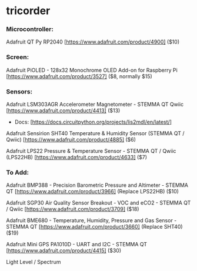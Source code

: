# tricorder

### Microcontroller:
  Adafruit QT Py RP2040 [https://www.adafruit.com/product/4900] ($10)


### Screen:
  Adafruit PiOLED - 128x32 Monochrome OLED Add-on for Raspberry Pi [https://www.adafruit.com/product/3527] ($8, normally $15)


### Sensors:  
  Adafruit LSM303AGR Accelerometer Magnetometer - STEMMA QT Qwiic [https://www.adafruit.com/product/4413] ($13)
  - Docs: [https://docs.circuitpython.org/projects/lis2mdl/en/latest/]
  
  Adafruit Sensirion SHT40 Temperature & Humidity Sensor (STEMMA QT / Qwiic) [https://www.adafruit.com/product/4885] ($6)

  Adafruit LPS22 Pressure & Temperature Sensor - STEMMA QT / Qwiic (LPS22HB) [https://www.adafruit.com/product/4633] ($7)


### To Add:
  Adafruit BMP388 - Precision Barometric Pressure and Altimeter - STEMMA QT [https://www.adafruit.com/product/3966] (Replace LPS22HB) ($10)

  Adafruit SGP30 Air Quality Sensor Breakout - VOC and eCO2 - STEMMA QT / Qwiic [https://www.adafruit.com/product/3709] ($18)

  Adafruit BME680 - Temperature, Humidity, Pressure and Gas Sensor - STEMMA QT [https://www.adafruit.com/product/3660] (Replace SHT40) ($19)

  Adafruit Mini GPS PA1010D - UART and I2C - STEMMA QT [https://www.adafruit.com/product/4415] ($30)

  Light Level / Spectrum
